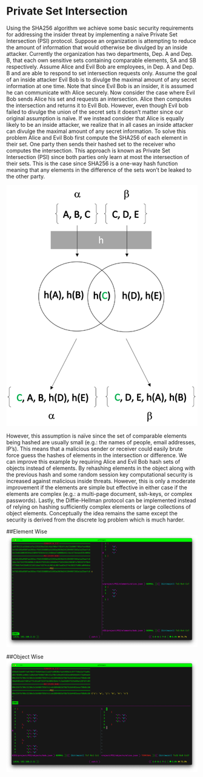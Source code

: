 # Private Set Intersection

Using the SHA256 algorithm we achieve some basic security requirements for addressing the insider threat by implementing a naïve Private Set Intersection (PSI) protocol. Suppose an organization is attempting to reduce the amount of information that would otherwise be divulged by an inside attacker. Currently the organization has two departments, Dep. A and Dep. B, that each own sensitive sets containing comparable elements, SA and SB respectively. Assume Alice and Evil Bob are employees, in Dep. A and Dep. B and are able to respond to set intersection requests only. Assume the goal of an inside attacker Evil Bob is to divulge the maximal amount of any secret information at one time. Note that since Evil Bob is an insider, it is assumed he can communicate with Alice securely. Now consider the case where Evil Bob sends Alice his set and requests an intersection. Alice then computes the intersection and returns it to Evil Bob. However, even though Evil bob failed to divulge the union of the secret sets it doesn’t matter since our original assumption is naïve. If we instead consider that Alice is equally likely to be an inside attacker, we realize that in all cases an inside attacker can divulge the maximal amount of any secret information. To solve this problem Alice and Evil Bob first compute the SHA256 of each element in their set. One party then sends their hashed set to the receiver who computes the intersection. This approach is known as Private Set Intersection (PSI) since both parties only learn at most the intersection of their sets. This is the case since SHA256 is a one-way hash function meaning that any elements in the difference of the sets won’t be leaked to the other party.

![alt text](./psi.png "PSI")

However, this assumption is naïve since the set of comparable elements being hashed are usually small (e.g.: the names of people, email addresses, IP’s). This means that a malicious sender or receiver could easily brute force guess the hashes of elements in the intersection or difference. We can improve this example by requiring Alice and Evil Bob hash sets of objects instead of elements. By rehashing elements in the object along with the previous hash and some random session key computational security is increased against malicious inside threats. However, this is only a moderate improvement if the elements are simple but effective in either case if the elements are complex (e.g.: a multi-page document, ssh-keys, or complex passwords). Lastly, the Diffie-Hellman protocol can be implemented instead of relying on hashing sufficiently complex elements or large collections of object elements. Conceptually the idea remains the same except the security is derived from the discrete log problem which is much harder.

##Element Wise
![alt text](./elements.png "elements")

##Object Wise
![alt text](./objects.png "objects")
